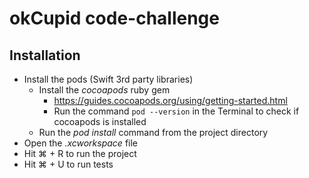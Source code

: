 # okCupid code-challenge

## Installation

- Install the pods (Swift 3rd party libraries)
  - Install the _cocoapods_ ruby gem
    - https://guides.cocoapods.org/using/getting-started.html
    - Run the command `pod --version` in the Terminal to check if cocoapods is installed
  - Run the _pod install_ command from the project directory
- Open the _.xcworkspace_ file
- Hit ⌘ + R to run the project
- Hit ⌘ + U to run tests
